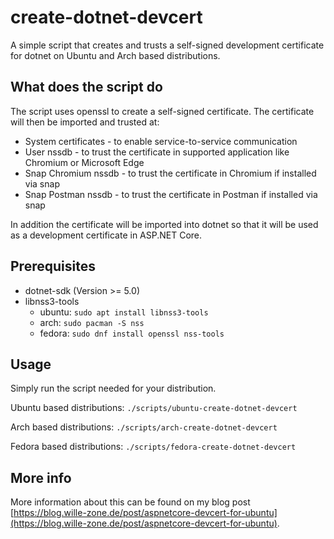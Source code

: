 # create-dotnet-devcert

A simple script that creates and trusts a self-signed development certificate for dotnet on Ubuntu and Arch based distributions.

## What does the script do

The script uses openssl to create a self-signed certificate. The certificate will then be imported and trusted at:

- System certificates - to enable service-to-service communication
- User nssdb - to trust the certificate in supported application like Chromium or Microsoft Edge
- Snap Chromium nssdb - to trust the certificate in Chromium if installed via snap
- Snap Postman nssdb - to trust the certificate in Postman if installed via snap

In addition the certificate will be imported into dotnet so that it will be used as a development certificate in ASP.NET Core.

## Prerequisites

- dotnet-sdk (Version >= 5.0)
- libnss3-tools
    - ubuntu: `sudo apt install libnss3-tools` 
    - arch: `sudo pacman -S nss`
    - fedora: `sudo dnf install openssl nss-tools`

## Usage

Simply run the script needed for your distribution.

Ubuntu based distributions:
`./scripts/ubuntu-create-dotnet-devcert`

Arch based distributions:
`./scripts/arch-create-dotnet-devcert`

Fedora based distributions:
`./scripts/fedora-create-dotnet-devcert`

## More info

More information about this can be found on my blog post [https://blog.wille-zone.de/post/aspnetcore-devcert-for-ubuntu](https://blog.wille-zone.de/post/aspnetcore-devcert-for-ubuntu).
